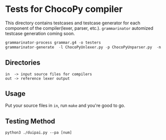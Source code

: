 # Tests for ChocoPy compiler
This directory contains testcases and testcase generator for each component of the compiler(lexer, parser, etc.). `grammarinator` automized testcase generation coming soon.


```python
grammarinator-process grammar.g4 -o testers 
grammarinator-generate  -l ChocoPyUnlexer.py -p ChocoPyUnparser.py  -n 100 -o tests/ -j 1 --sys-recursion-limit 20900 -d 10 
```
## Directories
```
in  -> input source files for compilers
out -> reference lexer output
```

## Usage
Put your source files in `in`, run `make` and you're good to go.

## Testing Method

`python3 ./duipai.py --pa [num]`